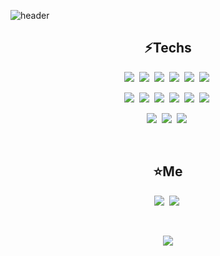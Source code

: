 ![header](https://capsule-render.vercel.app/api?type=soft&color=auto&height=100&section=header&text=Heonjin_Kwon&fontSize=45&animation=twinkling)

<h2 align="center"> ⚡Techs </h2>

<p align="center">
  <p align="center">
    <img src="https://img.shields.io/badge/C-A8B9CC?style=flat-square&logo=C&logoColor=white"/></a>&nbsp 
    <img src="https://img.shields.io/badge/Java-007396?style=flat-square&logo=Java&logoColor=white"/></a>&nbsp  
    <img src="https://img.shields.io/badge/Kotlin-0095D5?style=flat-square&logo=Kotlin&logoColor=white"/></a>&nbsp
    <img src="https://img.shields.io/badge/Android-3DDC84?style=flat-square&logo=Android&logoColor=white"/></a>&nbsp
    <img src="https://img.shields.io/badge/Flutter-02569B?style=flat-square&logo=Flutter&logoColor=white"/></a>&nbsp
    <img src="https://img.shields.io/badge/Python-3766AB?style=flat-square&logo=Python&logoColor=white"/></a>&nbsp </h2>
  </p>
  <p align="center">
    <img src="https://img.shields.io/badge/Visual Studio-5C2D91?style=flat-square&logo=visualstudio&logoColor=white"/></a>&nbsp
    <img src="https://img.shields.io/badge/Visual Studio Code-007ACC?style=flat-square&logo=visualstudiocode&logoColor=white"/></a>&nbsp
    <img src="https://img.shields.io/badge/IntelliJ IDEA-000000?style=flat-square&logo=intellijidea&logoColor=white"/></a>&nbsp
    <img src="https://img.shields.io/badge/PyCharm-000000?style=flat-square&logo=pycharm&logoColor=white"/></a>&nbsp
    <img src="https://img.shields.io/badge/Android Studio-3DDC84?style=flat-square&logo=AndroidStudio&logoColor=white"/></a>&nbsp
    <img src="https://img.shields.io/badge/Firebase-FFCA28?style=flat-square&logo=firebase&logoColor=white"/></a>&nbsp
  </p>
  <p align="center">
    <img src="https://img.shields.io/badge/Git-F05032?style=flat-square&logo=git&logoColor=white"/></a>&nbsp
    <img src="https://img.shields.io/badge/GitHub-181717?style=flat-square&logo=github&logoColor=white"/></a>&nbsp
    <img src="https://img.shields.io/badge/GitLab-FCA121?style=flat-square&logo=gitlab&logoColor=white"/></a>&nbsp
  </p>
</p>

<br>

<h2 align="center"> ⭐Me </h2>

  <p align="center">
    <a href="https://evan96.tistory.com"><img src="https://img.shields.io/badge/Tistory Blog-000000?style=flatsquare&logo=AngelList&logoColor=white&link=https://velog.io/@woo0_hooo"/></a>&nbsp
    <a href="https://www.instagram.com/heon.genius/"><img src="https://img.shields.io/badge/Instagram-E4405F?style=flat-square&logo=Instagram&logoColor=white&link=https://www.instagram.com/woo0_hooo/"/></a>&nbsp
   </p>
</h3>
<br>

<p align="center">
  <a href="https://hits.seeyoufarm.com"><img src="https://hits.seeyoufarm.com/api/count/incr/badge.svg?url=https%3A%2F%2Fgithub.com%2FEVAN96KWON&count_bg=%23ED6DA3&title_bg=%2386757E&icon=github.svg&icon_color=%23E1DEDE&title=hits&edge_flat=false"/></a>
</p>
